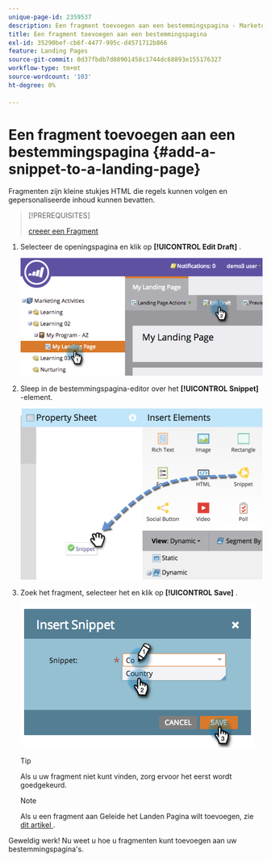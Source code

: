 ```yaml
---
unique-page-id: 2359537
description: Een fragment toevoegen aan een bestemmingspagina - Marketo Docs - Productdocumentatie
title: Een fragment toevoegen aan een bestemmingspagina
exl-id: 35290bef-cb6f-4477-995c-d4571712b866
feature: Landing Pages
source-git-commit: 0d37fbdb7d08901458c1744dc68893e155176327
workflow-type: tm+mt
source-wordcount: '103'
ht-degree: 0%

---
```


# Een fragment toevoegen aan een bestemmingspagina {#add-a-snippet-to-a-landing-page}

Fragmenten zijn kleine stukjes HTML die regels kunnen volgen en gepersonaliseerde inhoud kunnen bevatten.

>[!PREREQUISITES]
>
>[ creeer een Fragment ](/help/marketo/product-docs/personalization/segmentation-and-snippets/snippets/create-a-snippet.md)

1. Selecteer de openingspagina en klik op **[!UICONTROL Edit Draft]** .

   ![](assets/image2014-9-16-15-3a4-3a28.png)

1. Sleep in de bestemmingspagina-editor over het **[!UICONTROL Snippet]** -element.

   ![](assets/image2015-5-21-12-3a46-3a34.png)

1. Zoek het fragment, selecteer het en klik op **[!UICONTROL Save]** .

   ![](assets/image2014-9-16-15-3a4-3a14.png)

   >[!TIP]
   >
   >Als u uw fragment niet kunt vinden, zorg ervoor het eerst wordt goedgekeurd.

   >[!NOTE]
   >
   >Als u een fragment aan Geleide het Landen Pagina wilt toevoegen, zie [ dit artikel ](/help/marketo/product-docs/demand-generation/landing-pages/landing-page-templates/create-a-guided-landing-page-template.md).

Geweldig werk! Nu weet u hoe u fragmenten kunt toevoegen aan uw bestemmingspagina&#39;s.
